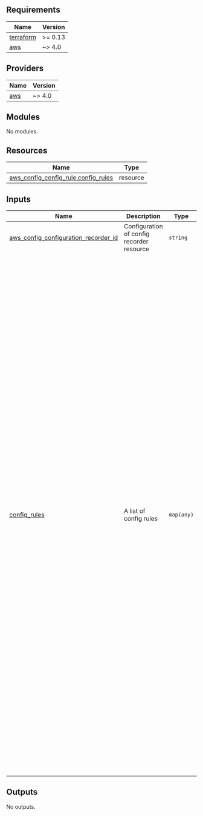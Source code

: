 ## Requirements

| Name | Version |
|------|---------|
| <a name="requirement_terraform"></a> [terraform](#requirement\_terraform) | >= 0.13 |
| <a name="requirement_aws"></a> [aws](#requirement\_aws) | ~> 4.0  |

## Providers

| Name | Version |
|------|---------|
| <a name="provider_aws"></a> [aws](#provider\_aws) | ~> 4.0  |

## Modules

No modules.

## Resources

| Name | Type |
|------|------|
| [aws_config_config_rule.config_rules](https://registry.terraform.io/providers/hashicorp/aws/latest/docs/resources/config_config_rule) | resource |

## Inputs

| Name | Description | Type | Default | Required |
|------|-------------|------|---------|:--------:|
| <a name="input_aws_config_configuration_recorder_id"></a> [aws\_config\_configuration\_recorder\_id](#input\_aws\_config\_configuration\_recorder\_id) | Configuration of config recorder resource | `string` | `""` | no |
| <a name="input_config_rules"></a> [config\_rules](#input\_config\_rules) | A list of config rules | `map(any)` | <pre>{<br>  "EC2_SECURITY_GROUP_ATTACHED_TO_ENI": {<br>    "name": "ec2-security-group-attached-to-eni",<br>    "scope": {<br>      "compliance_resource_types": [<br>        "AWS::EC2::SecurityGroup"<br>      ]<br>    },<br>    "source": {<br>      "owner": "AWS",<br>      "source_identifier": "EC2_SECURITY_GROUP_ATTACHED_TO_ENI"<br>    }<br>  },<br>  "IAM_ROOT_ACCESS_KEY_CHECK": {<br>    "name": "iam-root-access-key-check",<br>    "scope": {<br>      "compliance_resource_types": []<br>    },<br>    "source": {<br>      "owner": "AWS",<br>      "source_identifier": "IAM_ROOT_ACCESS_KEY_CHECK"<br>    }<br>  },<br>  "MFA_ENABLED_FOR_IAM_CONSOLE_ACCESS": {<br>    "name": "mfa-enabled-for-iam-console-access",<br>    "scope": {<br>      "compliance_resource_types": []<br>    },<br>    "source": {<br>      "owner": "AWS",<br>      "source_identifier": "MFA_ENABLED_FOR_IAM_CONSOLE_ACCESS"<br>    }<br>  },<br>  "cloud_trail_enabled": {<br>    "name": "cloud-trail-enabled",<br>    "scope": {<br>      "compliance_resource_types": []<br>    },<br>    "source": {<br>      "owner": "AWS",<br>      "source_identifier": "CLOUD_TRAIL_ENABLED"<br>    }<br>  },<br>  "incoming_ssh_disabled": {<br>    "name": "incoming-ssh-disabled",<br>    "scope": {<br>      "compliance_resource_types": [<br>        "AWS::EC2::SecurityGroup"<br>      ]<br>    },<br>    "source": {<br>      "owner": "AWS",<br>      "source_identifier": "INCOMING_SSH_DISABLED"<br>    }<br>  },<br>  "root_account_mfa_enabled": {<br>    "name": "root-account-mfa-enabled",<br>    "scope": {<br>      "compliance_resource_types": []<br>    },<br>    "source": {<br>      "owner": "AWS",<br>      "source_identifier": "ROOT_ACCOUNT_MFA_ENABLED"<br>    }<br>  }<br>}</pre> | no |

## Outputs

No outputs.
